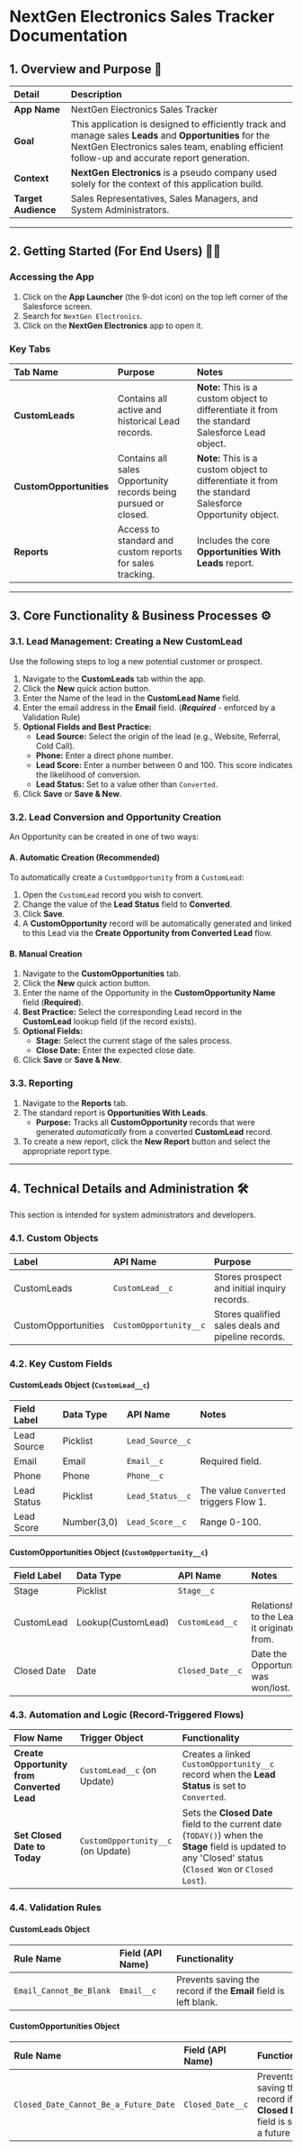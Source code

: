 # NextGen Electronics Sales Tracker Documentation

## 1. Overview and Purpose 🚀

| Detail | Description |
| :--- | :--- |
| **App Name** | NextGen Electronics Sales Tracker |
| **Goal** | This application is designed to efficiently track and manage sales **Leads** and **Opportunities** for the NextGen Electronics sales team, enabling efficient follow-up and accurate report generation. |
| **Context** | **NextGen Electronics** is a pseudo company used solely for the context of this application build. |
| **Target Audience** | Sales Representatives, Sales Managers, and System Administrators. |

---

## 2. Getting Started (For End Users) 🧑‍💻

### Accessing the App

1. Click on the **App Launcher** (the $\text{9-dot}$ icon) on the top left corner of the Salesforce screen.
2. Search for `NextGen Electronics`.
3. Click on the **NextGen Electronics** app to open it.

### Key Tabs

| Tab Name | Purpose | Notes |
| :--- | :--- | :--- |
| **CustomLeads** | Contains all active and historical Lead records. | **Note:** This is a custom object to differentiate it from the standard Salesforce Lead object. |
| **CustomOpportunities** | Contains all sales Opportunity records being pursued or closed. | **Note:** This is a custom object to differentiate it from the standard Salesforce Opportunity object. |
| **Reports** | Access to standard and custom reports for sales tracking. | Includes the core **Opportunities With Leads** report. |

---

## 3. Core Functionality & Business Processes ⚙️

### 3.1. Lead Management: Creating a New CustomLead

Use the following steps to log a new potential customer or prospect.

1.  Navigate to the **CustomLeads** tab within the app.
2.  Click the **New** quick action button.
3.  Enter the Name of the lead in the **CustomLead Name** field.
4.  Enter the email address in the **Email** field. (***Required*** - enforced by a Validation Rule)
5.  **Optional Fields and Best Practice:**
    * **Lead Source:** Select the origin of the lead (e.g., Website, Referral, Cold Call).
    * **Phone:** Enter a direct phone number.
    * **Lead Score:** Enter a number between $\text{0}$ and $\text{100}$. This score indicates the likelihood of conversion.
    * **Lead Status:** Set to a value other than `Converted`.
6.  Click **Save** or **Save & New**.

### 3.2. Lead Conversion and Opportunity Creation

An Opportunity can be created in one of two ways:

#### A. Automatic Creation (Recommended)

To automatically create a `CustomOpportunity` from a `CustomLead`:

1.  Open the `CustomLead` record you wish to convert.
2.  Change the value of the **Lead Status** field to **Converted**.
3.  Click **Save**.
4.  A **CustomOpportunity** record will be automatically generated and linked to this Lead via the **Create Opportunity from Converted Lead** flow.

#### B. Manual Creation

1.  Navigate to the **CustomOpportunities** tab.
2.  Click the **New** quick action button.
3.  Enter the name of the Opportunity in the **CustomOpportunity Name** field (**Required**).
4.  **Best Practice:** Select the corresponding Lead record in the **CustomLead** lookup field (if the record exists).
5.  **Optional Fields:**
    * **Stage:** Select the current stage of the sales process.
    * **Close Date:** Enter the expected close date.
6.  Click **Save** or **Save & New**.

### 3.3. Reporting

1.  Navigate to the **Reports** tab.
2.  The standard report is **Opportunities With Leads**.
    * **Purpose:** Tracks all **CustomOpportunity** records that were generated *automatically* from a converted **CustomLead** record.
3.  To create a new report, click the **New Report** button and select the appropriate report type.

---

## 4. Technical Details and Administration 🛠️

This section is intended for system administrators and developers.

### 4.1. Custom Objects

| Label | API Name | Purpose |
| :--- | :--- | :--- |
| CustomLeads | `CustomLead__c` | Stores prospect and initial inquiry records. |
| CustomOpportunities | `CustomOpportunity__c` | Stores qualified sales deals and pipeline records. |

### 4.2. Key Custom Fields

#### CustomLeads Object (`CustomLead__c`)

| Field Label | Data Type | API Name | Notes |
| :--- | :--- | :--- | :--- |
| Lead Source | Picklist | `Lead_Source__c` | |
| Email | Email | `Email__c` | Required field. |
| Phone | Phone | `Phone__c` | |
| Lead Status | Picklist | `Lead_Status__c` | The value `Converted` triggers Flow 1. |
| Lead Score | Number(3,0) | `Lead_Score__c` | Range $\text{0-100}$. |

#### CustomOpportunities Object (`CustomOpportunity__c`)

| Field Label | Data Type | API Name | Notes |
| :--- | :--- | :--- | :--- |
| Stage | Picklist | `Stage__c` | |
| CustomLead | Lookup(CustomLead) | `CustomLead__c` | Relationship to the Lead it originated from. |
| Closed Date | Date | `Closed_Date__c` | Date the Opportunity was won/lost. |

### 4.3. Automation and Logic (Record-Triggered Flows)

| Flow Name | Trigger Object | Functionality |
| :--- | :--- | :--- |
| **Create Opportunity from Converted Lead** | `CustomLead__c` (on Update) | Creates a linked `CustomOpportunity__c` record when the **Lead Status** is set to `Converted`. |
| **Set Closed Date to Today** | `CustomOpportunity__c` (on Update) | Sets the **Closed Date** field to the current date (`TODAY()`) when the **Stage** field is updated to any 'Closed' status (`Closed Won` or `Closed Lost`). |

### 4.4. Validation Rules

#### CustomLeads Object

| Rule Name | Field (API Name) | Functionality |
| :--- | :--- | :--- |
| `Email_Cannot_Be_Blank` | `Email__c` | Prevents saving the record if the **Email** field is left blank. |

#### CustomOpportunities Object

| Rule Name | Field (API Name) | Functionality |
| :--- | :--- | :--- |
| `Closed_Date_Cannot_Be_a_Future_Date` | `Closed_Date__c` | Prevents saving the record if the **Closed Date** field is set to a future date. |
